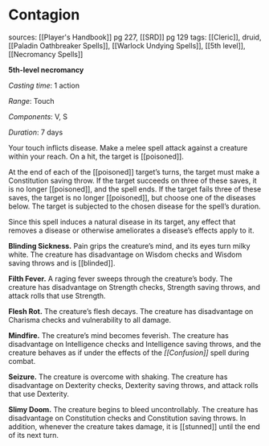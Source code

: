 # Contagion
sources: [[Player's Handbook]] pg 227, [[SRD]] pg 129
tags: [[Cleric]], druid, [[Paladin Oathbreaker Spells]], [[Warlock Undying Spells]], [[5th level]], [[Necromancy Spells]]

**5th-level necromancy**

*Casting time*: 1 action

*Range*: Touch

*Components*: V, S

*Duration*: 7 days

Your touch inflicts disease. Make a melee spell attack against a creature within your reach. On a hit, the target is [[poisoned]].

At the end of each of the [[poisoned]] target’s turns, the target must make a Constitution saving throw. If the target succeeds on three of these saves, it is no longer [[poisoned]], and the spell ends. If the target fails three of these saves, the target is no longer [[poisoned]], but choose one of the diseases below. The target is subjected to the chosen disease for the spell’s duration.

Since this spell induces a natural disease in its target, any effect that removes a disease or otherwise ameliorates a disease’s effects apply to it.

**Blinding Sickness.** Pain grips the creature’s mind, and its eyes turn milky white. The creature has disadvantage on Wisdom checks and Wisdom saving throws and is [[blinded]].

**Filth Fever.** A raging fever sweeps through the creature’s body. The creature has disadvantage on Strength checks, Strength saving throws, and attack rolls that use Strength.

**Flesh Rot.** The creature’s flesh decays. The creature has disadvantage on Charisma checks and vulnerability to all damage.

**Mindfire.** The creature’s mind becomes feverish. The creature has disadvantage on Intelligence checks and Intelligence saving throws, and the creature behaves as if under the effects of the *[[Confusion]]* spell during combat.

**Seizure.** The creature is overcome with shaking. The creature has disadvantage on Dexterity checks, Dexterity saving throws, and attack rolls that use Dexterity.

**Slimy Doom.** The creature begins to bleed uncontrollably. The creature has disadvantage on Constitution checks and Constitution saving throws. In addition, whenever the creature takes damage, it is [[stunned]] until the end of its next turn.
